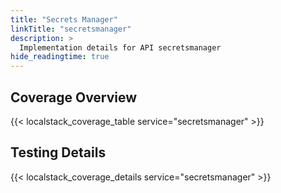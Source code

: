 ```yaml
---
title: "Secrets Manager"
linkTitle: "secretsmanager"
description: >
  Implementation details for API secretsmanager
hide_readingtime: true
---
```


## Coverage Overview

{{< localstack_coverage_table service="secretsmanager" >}}

## Testing Details

{{< localstack_coverage_details service="secretsmanager" >}}
